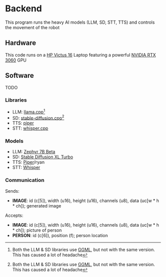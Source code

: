 # Backend
This program runs the heavy AI models (LLM, SD, STT, TTS) and controls the movement of the robot

## Hardware
This code runs on a [HP Victus 16](https://www.hp.com/us-en/shop/mdp/victus/victus-16) Laptop featuring a powerful [NVIDIA RTX 3060](https://www.nvidia.com/en-eu/geforce/graphics-cards/30-series/rtx-3060-3060ti/) GPU

## Software
TODO

### Libraries
- LLM: [llama.cpp](https://github.com/ggerganov/llama.cpp/tree/a0fc62661f0fd2a9edd10ae5617345bbbf972f42)[^1]
- SD: [stable-diffusion.cpp](https://github.com/leejet/stable-diffusion.cpp)[^1]
- TTS: [piper](https://github.com/rhasspy/piper)
- STT: [whisper.cpp](https://github.com/ggerganov/whisper.cpp)

### Models
- LLM: [Zephyr 7B Beta](https://huggingface.co/SamTheDev/zephyr-7b-beta-4bit-gguf/resolve/main/zephyr-q4.gguf)
- SD: [Stable Diffusion XL Turbo](https://huggingface.co/stabilityai/sdxl-turbo)
- TTS: [Piper](https://huggingface.co/rhasspy/piper-voices/resolve/main/en/en_US/ryan/high/)/ryan
- STT: [Whisper](https://huggingface.co/ggerganov/whisper.cpp/resolve/main/ggml-medium.en-q5_0.bin)

[^1]: Both the LLM & SD libraries use [GGML](https://github.com/ggerganov/ggml/tree/57869ad3b7b1f49ae18e3238b0d69a9467a8f068), but not with the same version. This has caused a lot of headache

### Communication
Sends:
- **IMAGE**: id (c[5]), width (u16), height (u16), channels (u8), data (uc[w * h * ch]); generated image

Accepts:
- **IMAGE**: id (c[5]), width (u16), height (u16), channels (u8), data (uc[w * h * ch]); picture of person
- **PERSON**: id (c[6]), position (f); person location